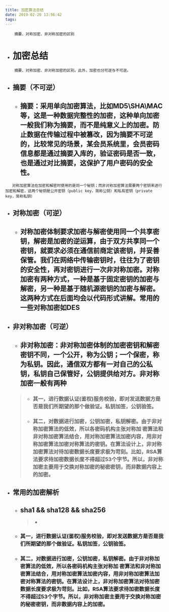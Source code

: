 ```yaml
---
title: 加密算法总结
date: 2019-02-20 13:56:42
tags:
---
```

````
    摘要、对称加密、非对称加密的区别
````
* # 加密总结
````
    摘要、对称加密、非对称加密的区别。此外，加密也分可逆与不可逆。
````
* ## 摘要（不可逆）
    + ## 摘要：采用单向加密算法，比如MD5\SHA\MAC等，这是一种数据完整性的加密，这种单向加密一般我们称为摘要，而不是纯意义上的加密。防止数据在传输过程中被篡改，因为摘要不可逆的，比较常见的场景，某会员系统里，会员密码信息都是通过摘要入库的，验证密码是否一致，也是通过对比摘要，这保护了用户密码的安全性。
````
   对称加密算法在加密和解密时使用的是同一个秘钥；而非对称加密算法需要两个密钥来进行加密和解密，这两个秘钥是公开密钥（public key，简称公钥）和私有密钥（private key，简称私钥）
````
 
* ## 对称加密（可逆）
    + ## 对称加密体制要求加密与解密使用同一个共享密钥，解密是加密的逆运算，由于双方共享同一个密钥，就要求必须在通信前商定该密钥，并妥善保管。我们在网络中传输密钥时，往往为了密钥的安全性，再对密钥进行一次非对称加密。对称加密有两种方式，一种是基于固定密钥的加密与解密，另一种是基于随机源密钥的加密与解密。这两种方式在后面均会以代码形式讲解。常用的一些对称加密如DES

* ## 非对称加密（可逆）
    + ## 非对称加密：非对称加密体制的加密密钥和解密密钥不同，一个公开，称为公钥；一个保密，称为私钥。因此，通信双方都有一对自己的公私钥，私钥自己保管好，公钥提供给对方。非对称加密一般有两种 
    >+ ### 其一，进行数据认证(鉴权)服务校验，即对发送数据方是否是我们所期望的那个做验证。私钥加签，公钥验签。 
    >- ### 其二，对数据进行加密，公钥加密，私钥解密。由于非对称加密算法的低效，所以各密码机构主张对称加 密算法和非对称加密算法结合，用对称加密算法加密内容，用非对称加密算法加密对称算法的密钥。在算法设计上，非对称加密算法对待加密数据长度要求极为苛刻。比如，RSA算法要求待加密数据长度不得超过53个字节。所以，非对称加密主要用于交换对称加密的秘密密钥，而非数据内容上的加密。
* ## 常用的加密解析
    + ## sha1 && sha128  && sha256 
        >+  
    - ### 其一，进行数据认证(鉴权)服务校验，即对发送数据方是否是我们所期望的那个做验证。私钥加签，公钥验签。 
    - ### 其二，对数据进行加密，公钥加密，私钥解密。由于非对称加密算法的低效，所以各密码机构主张对称加 密算法和非对称加密算法结合，用对称加密算法加密内容，用非对称加密算法加密对称算法的密钥。在算法设计上，非对称加密算法对待加密数据长度要求极为苛刻。比如，RSA算法要求待加密数据长度不得超过53个字节。所以，非对称加密主要用于交换对称加密的秘密密钥，而非数据内容上的加密。